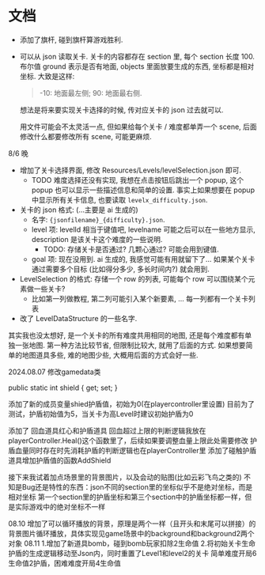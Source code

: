 # 文档

- 添加了旗杆, 碰到旗杆算游戏胜利.
- 可以从 json 读取关卡. 关卡的内容都存在 section 里, 每个 section 长度 100.
  布尔值 ground 表示是否有地面, objects 里面放要生成的东西, 坐标都是相对坐标. 大致是这样:
  > -10: 地面最左侧; 90: 地面最右侧.

  想法是将来要实现关卡选择的时候, 传对应关卡的 json 过去就可以.
  
  用文件可能会不太灵活一点, 但如果给每个关卡 / 难度都单弄一个 scene, 后面修改什么都要修改所有 scene, 可能更麻烦.

8/6 晚

- 增加了关卡选择界面, 修改 Resources/Levels/levelSelection.json 即可.
  - TODO 难度选择还没有实现, 我想在点击按钮后跳出一个 popup, 这个 popup 也可以显示一些描述信息和简单的设置.
    事实上如果想要在 popup 中显示所有关卡信息, 也要读取 `levelx_difficulty.json`.
- 关卡的 json 格式: (...主要是 ai 生成的)
  - 名字: `{jsonfilename}_{difficulty}.json`.
  - level 项: levelId 相当于键值吧, levelname 可能之后可以在一些地方显示, description 是该关卡这个难度的一些说明.
    - TODO: 存储关卡是否通过? 几颗心通过? 可能会用到键值.
  - goal 项: 现在没用到. ai 生成的, 我感觉可能有用就留下了... 如果某个关卡通过需要多个目标 (比如得分多少, 多长时间内?) 就会用到.
- LevelSelection 的格式: 存储一个 row 的列表, 可能每个 row 可以围绕某个元素做一些关卡?
  - 比如第一列做教程, 第二列可能引入某个新要素, ...
    每一列都有一个关卡列表
- 改了 LevelDataStructure 的一些名字.

其实我也没太想好, 是一个关卡的所有难度共用相同的地图, 还是每个难度都有单独一张地图.
第一种方法比较节省, 但限制比较大, 就用了后面的方式.
如果想要简单的地图道具多些, 难的地图少些, 大概用后面的方式会好一些.

2024.08.07
修改gamedata类

   public static int shield { get; set; }

添加了新的成员变量shied护盾值，初始为0(在playercontroller里设置)
目前为了测试，护盾初始值为5，当关卡为高Level时建议初始护盾为0

添加了 回血道具红心和护盾道具
回血超过上限的判断逻辑我放在 playerController.Heal()这个函数里了，后续如果要调整血量上限此处需要修改
护盾血量同时存在时先消耗护盾的判断逻辑也在playerController里
添加了碰触护盾道具增加护盾值的函数AddShield

接下来我试着加点场景里的背景图片，以及会动的贴图(比如云彩飞鸟之类的)
不知是Bug还是特性的东西：json不同的section里的坐标似乎不是绝对坐标，而是相对坐标
第一个section里的护盾坐标和第三个section中的护盾坐标都一样，但是实际游戏中的绝对坐标不一样

08.10
增加了可以循环播放的背景，原理是两个一样（且开头和末尾可以拼接）的背景图片循环播放，具体实现见game场景中的background和background2两个对象
08.11
1.增加了新道具bomb，碰到bomb玩家扣除2生命值
2.将初始关卡生命护盾的生成逻辑移动至Json内，同时重置了Level1和level2的关卡
简单难度开局6生命值2护盾，困难难度开局4生命值
